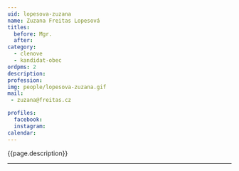 ```yaml
---
uid: lopesova-zuzana
name: Zuzana Freitas Lopesová
titles:
  before: Mgr. 
  after:
category:
  - clenove
  - kandidat-obec 
ordpms: 2
description: 
profession: 
img: people/lopesova-zuzana.gif
mail:
 - zuzana@freitas.cz

profiles:
  facebook: 
  instagram: 
calendar: 
---
```


{{page.description}}



---

